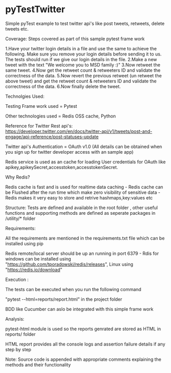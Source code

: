 # pyTestTwitter
Simple pyTest example to test twitter api's like post tweets, retweets, delete tweets etc.

Coverage:
Steps covered as part of this sample pytest frame work

1.Have your twitter login details in a file and use the same to achieve the following. Make sure you remove your login details before sending it to us.
The tests should run if we give our login details in the file.
2.Make a new tweet with the text "We welcome you to MSD family :)"
3.Now retweet the same tweet.
4.Now get the retweet count & retweeters ID and validate the correctness of the data.
5.Now revert the previous retweet (un retweet the above tweet) and get the retweet count & retweeters ID and validate the correctness of the data.
6.Now finally delete the tweet.

Technolgies Used:

Testing Frame work used = Pytest

Other technologies used = Redis OSS cache, Python

Reference for Twitter Rest api's:
https://developer.twitter.com/en/docs/twitter-api/v1/tweets/post-and-engage/api-reference/post-statuses-update

Twitter api's Authentication = OAuth v1.0 (All details can be obtained when you sign up for twitter developer access with an sample app)

Redis service is used as an cache for loading User credentials for OAuth like apikey,apikeySecret,accesstoken,accesstokenSecret.

Why Redis?

Redis cache is fast and is used for realtime data caching - Redis cache can be Flushed after the run time which make zero visibility of sensitive data - Redis makes it very easy to store and retrive hashmaps,key:values etc


Structure:
Tests are defined and available in the root folder , other useful functions and supporting methods are defined as seperate packages in /utility/* folder

Requirements:

All the requirements are mentioned in the requirements.txt file which can be installed using pip

Redis remote/local server should be up an running in port 6379 - Rdis for windows can  be installed using "https://github.com/tporadowski/redis/releases", Linux using "https://redis.io/download"

Execution :

The tests can be executed when you run the following command

"pytest --html=reports/report.html" in the project folder

BDD like Cucumber can aslo be integrated with this simple frame work

Analysis:

pytest-html module is used so the reports genrated are stored as HTML in reports/ folder

HTML report provides all the console logs and assertion failure details if any step by step

Note: Source code is appended with appropriate comments explaining the methods and their functionality






